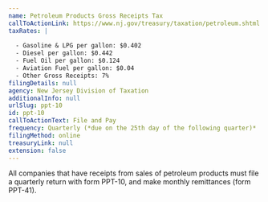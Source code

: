 ```yaml
---
name: Petroleum Products Gross Receipts Tax
callToActionLink: https://www.nj.gov/treasury/taxation/petroleum.shtml
taxRates: |
  
  - Gasoline & LPG per gallon: $0.402
  - Diesel per gallon: $0.442
  - Fuel Oil per gallon: $0.124
  - Aviation Fuel per gallon: $0.04
  - Other Gross Receipts: 7%
filingDetails: null
agency: New Jersey Division of Taxation
additionalInfo: null
urlSlug: ppt-10
id: ppt-10
callToActionText: File and Pay
frequency: Quarterly (*due on the 25th day of the following quarter)*
filingMethod: online
treasuryLink: null
extension: false
---
```


All companies that have receipts from sales of petroleum products must file a quarterly return with form PPT-10, and make monthly remittances (form PPT-41).
